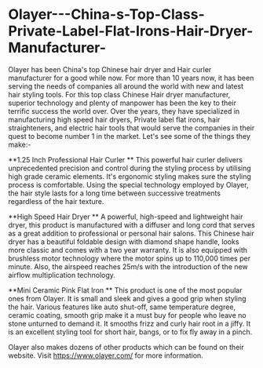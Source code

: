 # Olayer---China-s-Top-Class-Private-Label-Flat-Irons-Hair-Dryer-Manufacturer-
Olayer has been China's top Chinese hair dryer and Hair curler manufacturer for a good while now. For more than 10 years now, it has been serving the needs of companies all around the world with new and latest hair styling tools. For this top class Chinese Hair dryer manufacturer, superior technology and plenty of manpower has been the key to their terrific success the world over. Over the years, they have specialized in manufacturing high speed hair dryers, Private label flat irons, hair straighteners, and electric hair tools that would serve the companies in their quest to become number 1 in the market. Let's see some of the things they make:- 

**1.25 Inch Professional Hair Curler 
**
This powerful hair curler delivers unprecedented precision and control during the styling process by utilising high grade ceramic elements. It's ergonomic styling makes sure the styling process is comfortable. Using the special technology employed by Olayer, the hair style lasts for a long time between successive treatments regardless of the hair texture. 

**High Speed Hair Dryer 
**
A powerful, high-speed and lightweight hair dryer, this product is manufactured with a diffuser and long cord that serves as a great addition to professional or personal hair salons. This Chinese hair dryer has a beautiful foldable design with diamond shape handle, looks more classic and comes with a two year warranty. It is also equipped with brushless motor technology where the motor spins up to 110,000 times per minute. Also, the airspeed reaches 25m/s with the introduction of the new airflow multiplication technology. 

**Mini Ceramic Pink Flat Iron 
**
This product is one of the most popular ones from Olayer. It is small and sleek and gives a good grip when styling the hair. Various features like auto shut-off, same temperature degree, ceramic coating, smooth grip make it a must buy for people who leave no stone unturned to demand it. It smooths frizz and curly hair root in a jiffy. It is an excellent styling tool for short hair, bangs, or to fix fly away in a pinch. 

Olayer also makes dozens of other products which can be found on their website. Visit https://www.olayer.com/ for more information. 

